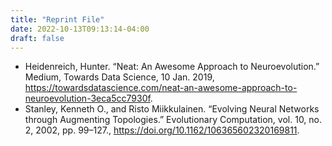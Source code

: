 ```yaml
---
title: "Reprint File"
date: 2022-10-13T09:13:14-04:00
draft: false
---
```

- Heidenreich, Hunter. “Neat: An Awesome Approach to Neuroevolution.” Medium, Towards Data Science, 10 Jan. 2019, https://towardsdatascience.com/neat-an-awesome-approach-to-neuroevolution-3eca5cc7930f. 
- Stanley, Kenneth O., and Risto Miikkulainen. “Evolving Neural Networks through Augmenting Topologies.” Evolutionary Computation, vol. 10, no. 2, 2002, pp. 99–127., https://doi.org/10.1162/106365602320169811. 
